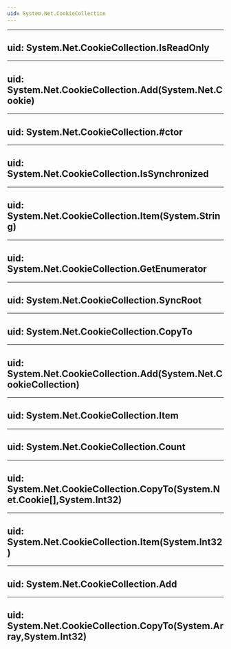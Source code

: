 ```yaml
---
uid: System.Net.CookieCollection
---
```


---
uid: System.Net.CookieCollection.IsReadOnly
---

---
uid: System.Net.CookieCollection.Add(System.Net.Cookie)
---

---
uid: System.Net.CookieCollection.#ctor
---

---
uid: System.Net.CookieCollection.IsSynchronized
---

---
uid: System.Net.CookieCollection.Item(System.String)
---

---
uid: System.Net.CookieCollection.GetEnumerator
---

---
uid: System.Net.CookieCollection.SyncRoot
---

---
uid: System.Net.CookieCollection.CopyTo
---

---
uid: System.Net.CookieCollection.Add(System.Net.CookieCollection)
---

---
uid: System.Net.CookieCollection.Item
---

---
uid: System.Net.CookieCollection.Count
---

---
uid: System.Net.CookieCollection.CopyTo(System.Net.Cookie[],System.Int32)
---

---
uid: System.Net.CookieCollection.Item(System.Int32)
---

---
uid: System.Net.CookieCollection.Add
---

---
uid: System.Net.CookieCollection.CopyTo(System.Array,System.Int32)
---

